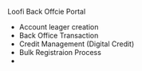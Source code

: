 Loofi Back Offcie Portal

- Account leager creation
- Back Office Transaction
- Credit Management (Digital Credit)
- Bulk Registraion Process
-

